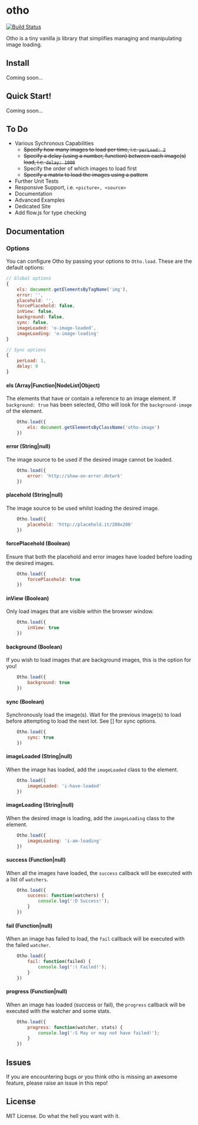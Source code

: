 # otho

[![Build Status](https://travis-ci.org/fulhamcrazy/otho.svg?branch=master)](https://travis-ci.org/fulhamcrazy/otho)

Otho is a tiny vanilla js library that simplifies managing and manipulating image loading.


## Install

Coming soon...


## Quick Start!

Coming soon...


## To Do

* Various Sychronous Capabilities
    * ~~Specify how many images to load per time, i.e. `perLoad: 2`~~
    * ~~Specify a delay (using a number, function) between each image(s) load, i.e. `delay: 1000`~~
    * Specify the order of which images to load first
    * ~~Specify a matrix to load the images using a pattern~~
* Further Unit Tests
* Responsive Support, i.e. `<picture>, <source>`
* Documentation
* Advanced Examples
* Dedicated Site
* Add flow.js for type checking


## Documentation

### Options

You can configure Otho by passing your options to `Otho.load`. These are the default options:

```js
// Global options
{
    els: document.getElementsByTagName('img'),
    error: '',
    placehold: '', 
    forcePlacehold: false, 
    inView: false, 
    background: false,
    sync: false,
    imageLoaded: 'o-image-loaded',
    imageLoading: 'o-image-loading'
}

// Sync options
{
    perLoad: 1,
    delay: 0
}
```

#### els (Array|Function|NodeList|Object)

The elements that have or contain a reference to an image element. If `background: true` has been selected, Otho will look for the `background-image` of the element. 

```js
    Otho.load({  
        els: document.getElementsByClassName('otho-image')
    })
```

#### error (String|null)

The image source to be used if the desired image cannot be loaded.

```js
    Otho.load({
        error: 'http://show-on-error.dntwrk'
    })
```

#### placehold (String|null)

The image source to be used whilst loading the desired image.

```js
    Otho.load({
        placehold: 'http://placehold.it/200x200'
    })
```

#### forcePlacehold (Boolean)

Ensure that both the placehold and error images have loaded before loading the desired images.

```js
    Otho.load({
        forcePlacehold: true
    })
```

#### inView (Boolean)

Only load images that are visible within the browser window.

```js
    Otho.load({
        inView: true
    })
```

#### background (Boolean)

If you wish to load images that are background images, this is the option for you!

```js
    Otho.load({
        background: true
    })
```

#### sync (Boolean)

Synchronously load the image(s). Wait for the previous image(s) to load before attempting to load the next lot. See [] for sync options.

```js
    Otho.load({
        sync: true
    })
```

#### imageLoaded (String|null)

When the image has loaded, add the `imageLoaded` class to the element.

```js
    Otho.load({
        imageLoaded: 'i-have-loaded'
    })
```

#### imageLoading (String|null)

When the desired image is loading, add the `imageLoading` class to the element.

```js
    Otho.load({
        imageLoading: 'i-am-loading'
    })
```

#### success (Function|null)

When all the images have loaded, the `success` callback will be executed with a list of `watchers`.

```js
    Otho.load({
        success: function(watchers) {
            console.log(':D Success!');
        }
    })
```

#### fail (Function|null)

When an image has failed to load, the `fail` callback will be executed with the failed `watcher`.

```js
    Otho.load({
        fail: function(failed) {
            console.log(':( Failed!');
        }
    })
```

#### progress (Function|null)

When an image has loaded (success or fail), the `progress` callback will be executed with the watcher and some stats.

```js
    Otho.load({
        progress: function(watcher, stats) {
            console.log(':S May or may not have failed!');
        }
    })
```


## Issues

If you are encountering bugs or you think otho is missing an awesome feature, please raise an issue in this repo! 


## License

MIT License. Do what the hell you want with it.

